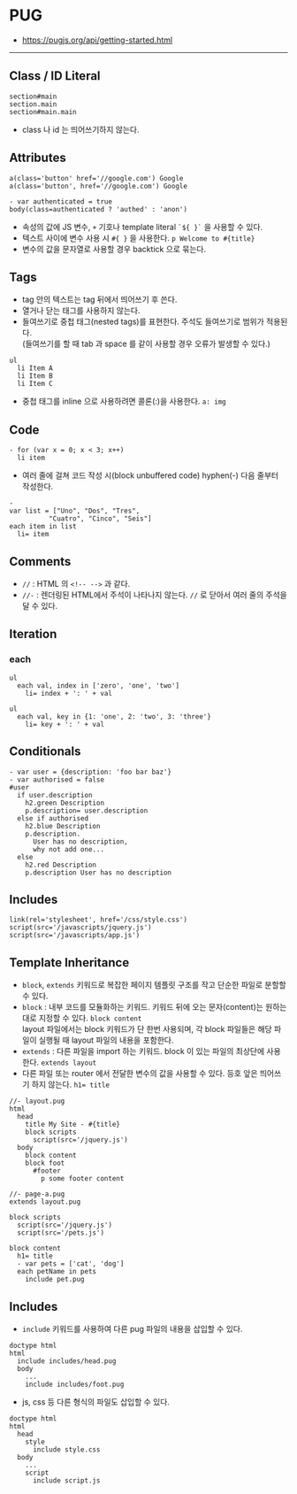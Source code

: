 # PUG

- https://pugjs.org/api/getting-started.html

---

## Class / ID Literal

```
section#main
section.main
section#main.main
```

- class 나 id 는 띄어쓰기하지 않는다.

## Attributes

```
a(class='button' href='//google.com') Google
a(class='button', href='//google.com') Google
```

```
- var authenticated = true
body(class=authenticated ? 'authed' : 'anon')
```

- 속성의 값에 JS 변수, `+` 기호나 template literal `` `${ }` `` 을 사용할 수 있다.
- 텍스트 사이에 변수 사용 시 `#{ }` 을 사용한다. `p Welcome to #{title}`
- 변수의 값을 문자열로 사용할 경우 backtick 으로 묶는다.

## Tags

- tag 안의 텍스트는 tag 뒤에서 띄어쓰기 후 쓴다.
- 열거나 닫는 태그를 사용하지 않는다.
- 들여쓰기로 중첩 태그(nested tags)를 표현한다. 주석도 들여쓰기로 범위가 적용된다.  
  (들여쓰기를 할 때 tab 과 space 를 같이 사용할 경우 오류가 발생할 수 있다.)

```
ul
  li Item A
  li Item B
  li Item C
```

- 중첩 태그를 inline 으로 사용하려면 콜론(:)을 사용한다. `a: img`

## Code

```
- for (var x = 0; x < 3; x++)
  li item
```

- 여러 줄에 걸쳐 코드 작성 시(block unbuffered code) hyphen(-) 다음 줄부터 작성한다.

```
-
var list = ["Uno", "Dos", "Tres",
          "Cuatro", "Cinco", "Seis"]
each item in list
  li= item
```

## Comments

- `//` : HTML 의 `<!-- -->` 과 같다.
- `//-` : 렌더링된 HTML에서 주석이 나타나지 않는다. `//` 로 닫아서 여러 줄의 주석을 달 수 있다.

## Iteration

### each

```
ul
  each val, index in ['zero', 'one', 'two']
    li= index + ': ' + val

ul
  each val, key in {1: 'one', 2: 'two', 3: 'three'}
    li= key + ': ' + val
```

## Conditionals

```
- var user = {description: 'foo bar baz'}
- var authorised = false
#user
  if user.description
    h2.green Description
    p.description= user.description
  else if authorised
    h2.blue Description
    p.description.
      User has no description,
      why not add one...
  else
    h2.red Description
    p.description User has no description
```

## Includes

```
link(rel='stylesheet', href='/css/style.css')
script(src='/javascripts/jquery.js')
script(src='/javascripts/app.js')

```

## Template Inheritance

- `block`, `extends` 키워드로 복잡한 페이지 템플릿 구조를 작고 단순한 파일로 분할할 수 있다.
- `block` : 내부 코드를 모듈화하는 키워드. 키워드 뒤에 오는 문자(content)는 원하는 대로 지정할 수 있다. `block content`  
  layout 파일에서는 block 키워드가 단 한번 사용되며, 각 block 파일들은 해당 파일이 실행될 때 layout 파일의 내용을 포함한다.
- `extends` : 다른 파일을 import 하는 키워드. block 이 있는 파일의 최상단에 사용한다. `extends layout`
- 다른 파일 또는 router 에서 전달한 변수의 값을 사용할 수 있다. 등호 앞은 띄어쓰기 하지 않는다. `h1= title`

```
//- layout.pug
html
  head
    title My Site - #{title}
    block scripts
      script(src='/jquery.js')
  body
    block content
    block foot
      #footer
        p some footer content

//- page-a.pug
extends layout.pug

block scripts
  script(src='/jquery.js')
  script(src='/pets.js')

block content
  h1= title
  - var pets = ['cat', 'dog']
  each petName in pets
    include pet.pug
```

## Includes

- `include` 키워드를 사용하여 다른 pug 파일의 내용을 삽입할 수 있다.

```
doctype html
html
  include includes/head.pug
  body
    ...
    include includes/foot.pug
```

- js, css 등 다른 형식의 파일도 삽입할 수 있다.

```
doctype html
html
  head
    style
      include style.css
  body
    ...
    script
      include script.js
```
